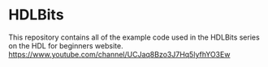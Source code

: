 # HDLBits

This repository contains all of the example code used in the HDLBits series on the HDL for beginners website.
https://www.youtube.com/channel/UCJaq8Bzo3J7Hq5lyfhYO3Ew
